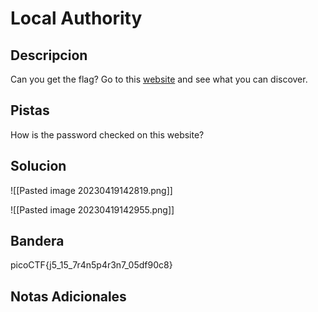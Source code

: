 # Local Authority

## Descripcion
Can you get the flag? Go to this [website](http://saturn.picoctf.net:51108/) and see what you can discover.

## Pistas
How is the password checked on this website?

## Solucion 
![[Pasted image 20230419142819.png]]

![[Pasted image 20230419142955.png]]
## Bandera
picoCTF{j5_15_7r4n5p4r3n7_05df90c8}

## Notas Adicionales 

